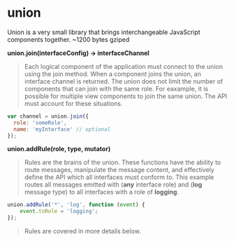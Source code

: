 # union
Union is a very small library that brings interchangeable JavaScript components together. ~1200 bytes gziped

**union.join(interfaceConfig) -> interfaceChannel**
> Each logical component of the application must connect to the union using the join method. When a component joins the union, an interface channel is returned. The union does not limit the number of components that can join with the same role. For eaxample, it is possible for multiple view components to join the same union. The API must account for these situations.
~~~javascript
var channel = union.join({
  role: 'someRole',
  name: 'myInterface' // optional
});
~~~

**union.addRule(role, type, mutator)**
> Rules are the brains of the union. These functions have the ability to route messages, manipulate the message content, and effectively define the API which all interfaces must conform to.
This example routes all messages emitted with (**any** interface role) and (**log** message type) to all interfaces with a role of **logging**.
~~~javascript
union.addRule('*', 'log', function (event) {
    event.toRole = 'logging';
});
~~~
> Rules are covered in more details below.
